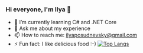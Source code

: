 ### Hi everyone, I'm Ilya 👋
<!--
**Iliaz41/Iliaz41** is a ✨ _special_ ✨ repository because its `README.md` (this file) appears on your GitHub profile.

Here are some ideas to get you started:

- 🔭 I’m currently working on ... -->
- 🌱 I’m currently learning C# and .NET Core
- 💬 Ask me about my experience
- 📫 How to reach me: ilyaposudnevsky@gmail.com
- ⚡ Fun fact: I like delicious food :-)
[![Top Langs](https://github-readme-stats.vercel.app/api/top-langs/?username=iliaz41&layout=compact)](https://github.com/iliaz41/github-readme-stats)




